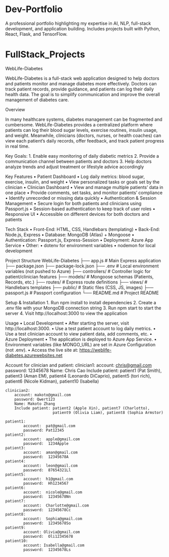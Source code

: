 # Dev-Portfolio
A professional portfolio highlighting my expertise in AI, NLP, full-stack development, and application building. Includes projects built with Python, React, Flask, and TensorFlow.

# FullStack_Projects
WebLife-Diabetes

WebLife-Diabetes is a full-stack web application designed to help doctors and patients monitor and manage diabetes more effectively. Doctors can track patient records, provide guidance, and patients can log their daily health data. The goal is to simplify communication and improve the overall management of diabetes care.

Overview

In many healthcare systems, diabetes management can be fragmented and cumbersome. WebLife-Diabetes provides a centralized platform where patients can log their blood sugar levels, exercise routines, insulin usage, and weight. Meanwhile, clinicians (doctors, nurses, or health coaches) can view each patient’s daily records, offer feedback, and track patient progress in real time.

Key Goals:
	1.	Enable easy monitoring of daily diabetic metrics
	2.	Provide a communication channel between patients and doctors
	3.	Help doctors analyze trends and adjust treatment or lifestyle advice accordingly

Key Features
	•	Patient Dashboard
	•	Log daily metrics: blood sugar, exercise, insulin, and weight
	•	View personalized tasks or goals set by the clinician
	•	Clinician Dashboard
	•	View and manage multiple patients’ data in one place
	•	Provide comments, set tasks, and monitor patients’ compliance
	•	Identify unrecorded or missing data quickly
	•	Authentication & Session Management
	•	Secure login for both patients and clinicians using Passport.js
	•	Session-based authentication to keep track of user roles
	•	Responsive UI
	•	Accessible on different devices for both doctors and patients

Tech Stack
	•	Front-End: HTML, CSS, Handlebars (templating)
	•	Back-End: Node.js, Express
	•	Database: MongoDB (Atlas) + Mongoose
	•	Authentication: Passport.js, Express-Session
	•	Deployment: Azure App Service
	•	Other:
	•	dotenv for environment variables
	•	nodemon for local development

Project Structure
    WebLife-Diabetes
    ├── app.js                  # Main Express application
    ├── package.json
    ├── package-lock.json
    ├── .env                    # Local environment variables (not pushed to Azure)
    ├── controllers/            # Controller logic for patient/clinician features
    ├── models/                 # Mongoose schemas (Patients, Records, etc.)
    ├── routes/                 # Express route definitions
    ├── views/                  # Handlebars templates
    ├── public/                 # Static files (CSS, JS, images)
    ├── passport.js             # Passport configuration
    └── README.md               # Project README

Setup & Installation
    1.	Run npm install to install dependencies
    2.	Create a .env file with your MongoDB connection string
    3.	Run npm start to start the server
    4.	Visit http://localhost:3000 to view the application

Usage
	•	Local Development
	•	After starting the server, visit http://localhost:3000.
	•	Use a test patient account to log daily metrics.
	•	Use a test clinician account to view patient data, add comments, etc.
	•	Azure Deployment
	•	The application is deployed to Azure App Service.
	•	Environment variables (like MONGO_URL) are set in Azure Configuration (not .env).
	•	Access the live site at: https://weblife-diabetes.azurewebsites.net

Account for clinician and patient:
    clinician1: 
        account: chris@gmail.com
        password: 12345678
        Name: Chris Cao
        Include patient: patient1 (Pat Smith), patient3 (Aman EM),
                         patient4 (Leonardo DiCaprio), patient5 (tori rich), 
                         patient6 (Nicole Kidman), patient10 (Isabella)

    clinician2: 
        account: makoto@gmail.com
        password: Qwert123
        Name: Makoto Zhang
        Include patient: patient2 (Apple Xin), patient7 (Charlotto),
                         patient9 (Olivia Liam), patient8 (Sophia Armstor)

    patient1: 
            account:  pat@gmail.com
            password: Pat12345
    patient2:
            account:  apple@gmail.com
            password:  1234Apple
    patient3:
            account:  aman@gmail.com
            password:  12345678A
    patient4:
            account:  leon@gmail.com 
            password:  87654321Ll
    patient5:
            account:  h1@gmail.com 
            password:  Hh1234567
    patient6:
            account:  nicole@gmail.com
            password:  12345678Nn
    patient7:
            account:  Charlotte@gmail.com
            password:  12345678Cc
    patient8:
            account:  Sophia@gmail.com
            password:  12345678So
    patient9:
            account: Olivia@gmail.com
            password:  Oli12345678
    patient10:
            account: Isabella@gmail.com
            password:  12345678Ls